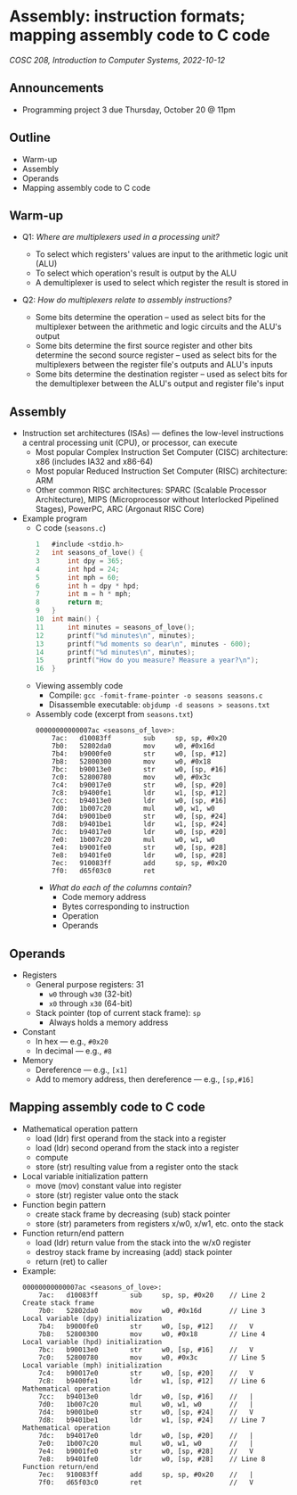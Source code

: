# Assembly: instruction formats; mapping assembly code to C code
_COSC 208, Introduction to Computer Systems, 2022-10-12_

## Announcements
* Programming project 3 due Thursday, October 20 @ 11pm

## Outline
* Warm-up
* Assembly
* Operands
* Mapping assembly code to C code

## Warm-up
* Q1: _Where are multiplexers used in a processing unit?_
    * To select which registers' values are input to the arithmetic logic unit (ALU)
    * To select which operation's result is output by the ALU
    * A demultiplexer is used to select which register the result is stored in

* Q2: _How do multiplexers relate to assembly instructions?_
    * Some bits determine the operation – used as select bits for the multiplexer between the arithmetic and logic circuits and the ALU's output
    * Some bits determine the first source register and other bits determine the second source register – used as select bits for the multiplexers between the register file's outputs and ALU's inputs
    * Some bits determine the destination register – used as select bits for the demultiplexer between the ALU's output and register file's input

## Assembly
* Instruction set architectures (ISAs) — defines the low-level instructions a central processing unit (CPU), or processor, can execute
    * Most popular Complex Instruction Set Computer (CISC) architecture: x86 (includes IA32 and x86-64)
    * Most popular Reduced Instruction Set Computer (RISC) architecture: ARM
    * Other common RISC architectures: SPARC (Scalable Processor Architecture), MIPS (Microprocessor without Interlocked Pipelined Stages), PowerPC, ARC (Argonaut RISC Core)
* Example program
    * C code (`seasons.c`)
        ```C
        1   #include <stdio.h>
        2   int seasons_of_love() {
        3       int dpy = 365;
        4       int hpd = 24;
        5       int mph = 60;
        6       int h = dpy * hpd;
        7       int m = h * mph;
        8       return m;
        9   }
        10  int main() {
        11      int minutes = seasons_of_love();
        12      printf("%d minutes\n", minutes);
        13      printf("%d moments so dear\n", minutes - 600);
        14      printf("%d minutes\n", minutes);
        15      printf("How do you measure? Measure a year?\n");
        16  }
        ```
    * Viewing assembly code
        * Compile: `gcc -fomit-frame-pointer -o seasons seasons.c`
        * Disassemble executable: `objdump -d seasons > seasons.txt`
    * Assembly code (excerpt from `seasons.txt`)
        ```
        00000000000007ac <seasons_of_love>:
            7ac:   d10083ff        sub     sp, sp, #0x20
            7b0:   52802da0        mov     w0, #0x16d  
            7b4:   b9000fe0        str     w0, [sp, #12]
            7b8:   52800300        mov     w0, #0x18   
            7bc:   b90013e0        str     w0, [sp, #16]
            7c0:   52800780        mov     w0, #0x3c   
            7c4:   b90017e0        str     w0, [sp, #20]
            7c8:   b9400fe1        ldr     w1, [sp, #12]
            7cc:   b94013e0        ldr     w0, [sp, #16]
            7d0:   1b007c20        mul     w0, w1, w0
            7d4:   b9001be0        str     w0, [sp, #24]
            7d8:   b9401be1        ldr     w1, [sp, #24]
            7dc:   b94017e0        ldr     w0, [sp, #20]
            7e0:   1b007c20        mul     w0, w1, w0
            7e4:   b9001fe0        str     w0, [sp, #28]
            7e8:   b9401fe0        ldr     w0, [sp, #28]
            7ec:   910083ff        add     sp, sp, #0x20
            7f0:   d65f03c0        ret
        ```
        * _What do each of the columns contain?_
            * Code memory address
            * Bytes corresponding to instruction
            * Operation
            * Operands

<!--
        ```C
        1  #include <stdio.h>
        2  long deref(long *p) {
        3      long v = *p;
        4      return v;
        5  }
        6  int main() {
        7      long x = 2;
        8      long y = deref(&x);
        9      printf("y = %ld\n", y);
        10     return 0;
        11 }
        ```
    * Viewing assembly code
        * Compile: `gcc -fomit-frame-pointer -o deref deref.c`
        * Disassemble executable: `objdump -d deref > deref.txt`
    * Assembly code (excerpt from `deref.txt`)
        ```
        000000000000083c <deref>:
            83c:   d10083ff        sub     sp, sp, #0x20
            840:   f90007e0        str     x0, [sp, #8]
            844:   f94007e0        ldr     x0, [sp, #8]
            848:   f9400000        ldr     x0, [x0]
            84c:   f9000fe0        str     x0, [sp, #24]
            850:   f9400fe0        ldr     x0, [sp, #24]
            854:   910083ff        add     sp, sp, #0x20
            858:   d65f03c0        ret
        ```
        * _What do each of the columns contain?_
            * Code memory address
            * Bytes corresponding to instruction
            * Operation
            * Operands
    * Mapping between assembly and C code
        ```
        000000000000083c <deref>:
            83c:   d10083ff        sub     sp, sp, #0x20    // Line 2   Create stack frame
            840:   f90007e0        str     x0, [sp, #8]     //   V      Store the value of p 
            844:   f94007e0        ldr     x0, [sp, #8]     // Line 3   Load the value of p
            848:   f9400000        ldr     x0, [x0]         //   |      Dereference p
            84c:   f9000fe0        str     x0, [sp, #24]    //   V      Store the value of v
            850:   f9400fe0        ldr     x0, [sp, #24]    // Line 4   Load the value of v
            854:   910083ff        add     sp, sp, #0x20    // Line 5   Destroy stack frame
            858:   d65f03c0        ret                      //   V      Return to caller
        ```
        * We'll discuss _calling conventions_ when we talk about functions, which will explain why:
            * x0 holds the first parameter when the function is called
            * x0 holds the return value when the function returns
-->

## Operands
* Registers
    * General purpose registers: 31
        * `w0` through `w30` (32-bit) 
        * `x0` through `x30` (64-bit)
    * Stack pointer (top of current stack frame): `sp`
        * Always holds a memory address
* Constant
    * In hex — e.g., `#0x20`
    * In decimal — e.g., `#8`
* Memory
    * Dereference — e.g., `[x1]`
    * Add to memory address, then dereference — e.g., `[sp,#16]`

## Mapping assembly code to C code
* Mathematical operation pattern
    * load (ldr) first operand from the stack into a register
    * load (ldr) second operand from the stack into a register
    * compute
    * store (str) resulting value from a register onto the stack
* Local variable initialization pattern
    * move (mov) constant value into register
    * store (str) register value onto the stack
* Function begin pattern
    * create stack frame by decreasing (sub) stack pointer
    * store (str) parameters from registers x/w0, x/w1, etc. onto the stack
* Function return/end pattern
    * load (ldr) return value from the stack into the w/x0 register
    * destroy stack frame by increasing (add) stack pointer
    * return (ret) to caller
* Example:
    ```
    00000000000007ac <seasons_of_love>:
        7ac:   d10083ff        sub     sp, sp, #0x20    // Line 2   Create stack frame
        7b0:   52802da0        mov     w0, #0x16d       // Line 3   Local variable (dpy) initialization 
        7b4:   b9000fe0        str     w0, [sp, #12]    //   V
        7b8:   52800300        mov     w0, #0x18        // Line 4   Local variable (hpd) initialization
        7bc:   b90013e0        str     w0, [sp, #16]    //   V
        7c0:   52800780        mov     w0, #0x3c        // Line 5   Local variable (mph) initialization
        7c4:   b90017e0        str     w0, [sp, #20]    //   V
        7c8:   b9400fe1        ldr     w1, [sp, #12]    // Line 6   Mathematical operation
        7cc:   b94013e0        ldr     w0, [sp, #16]    //   |
        7d0:   1b007c20        mul     w0, w1, w0       //   |
        7d4:   b9001be0        str     w0, [sp, #24]    //   V
        7d8:   b9401be1        ldr     w1, [sp, #24]    // Line 7   Mathematical operation
        7dc:   b94017e0        ldr     w0, [sp, #20]    //   |
        7e0:   1b007c20        mul     w0, w1, w0       //   |
        7e4:   b9001fe0        str     w0, [sp, #28]    //   V
        7e8:   b9401fe0        ldr     w0, [sp, #28]    // Line 8   Function return/end
        7ec:   910083ff        add     sp, sp, #0x20    //   |
        7f0:   d65f03c0        ret                      //   V
    ```